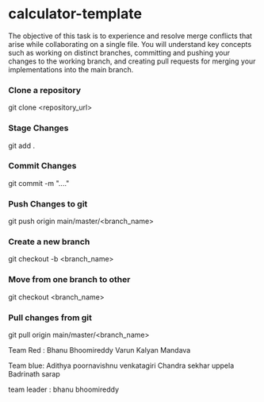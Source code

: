 # calculator-template

The objective of this task is to experience and resolve merge conflicts that arise while collaborating on a single file. You will understand key concepts such as working on distinct branches, committing and pushing your changes to the working branch, and creating pull requests for merging your implementations into the main branch. 

### Clone a repository
git clone <repository_url>

### Stage Changes
git add .

### Commit Changes
git commit -m "...."

### Push Changes to git
git push origin main/master/<branch_name>

### Create a new branch
git checkout -b <branch_name>

### Move from one branch to other
git checkout <branch_name>

### Pull changes from git
git pull origin main/master/<branch_name>



Team Red :
Bhanu Bhoomireddy 
Varun Kalyan Mandava

Team blue:
Adithya poornavishnu venkatagiri 
Chandra sekhar uppela
Badrinath sarap

team leader :
bhanu bhoomireddy